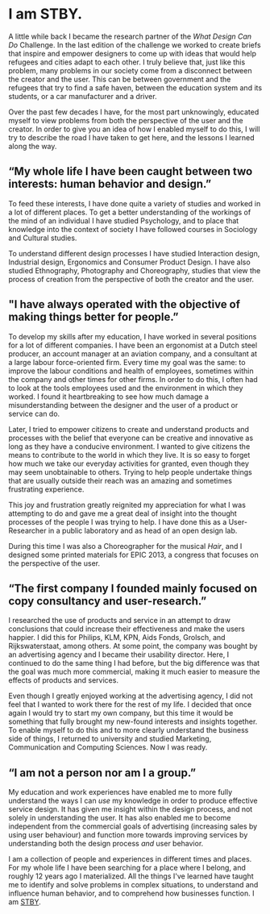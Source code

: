 # I am STBY.


A little while back I became the research partner of the *What Design Can Do* Challenge. In the last edition of the challenge we worked to create briefs that inspire and empower designers to come up with ideas that would help refugees and cities adapt to each other. I truly believe that, just like this problem, many problems in our society come from a disconnect between the creator and the user. This can be between government and the refugees that try to find a safe haven, between the education system and its students, or a car manufacturer and a driver.

 Over the past few decades I have, for the most part unknowingly, educated myself to view problems from both the perspective of the user and the creator. In order to give you an idea of how I enabled myself to do this, I will try to describe the road I have taken to get here, and the lessons I learned along the way.


## “My whole life I have been caught between two interests: human behavior and design.”

To feed these interests, I have done quite a variety of studies and worked in a lot of different places. To get a better understanding of the workings of the mind of an individual I have studied Psychology, and to place that knowledge into the context of society I have followed courses in Sociology and Cultural studies.

To understand different design processes I have studied Interaction design, Industrial design, Ergonomics and Consumer Product Design. I have also studied Ethnography, Photography and Choreography, studies that view the process of creation from the perspective of both the creator and the user.

## "I have always operated with the objective of making things better for people.”

To develop my skills after my education, I have worked in several positions for a lot of different companies. I have been an ergonomist at a Dutch steel producer, an account manager at an aviation company, and a consultant at a large labour force-oriented firm. Every time my goal was the same: to improve the labour conditions and health of employees, sometimes within the company and other times for other firms. In order to do this, I often had to look at the tools employees used and the environment in which they worked. I found it heartbreaking to see how much damage a misunderstanding between the designer and the user of a product or service can do.

Later, I tried to empower citizens to create and understand products and processes with the belief that everyone can be creative and innovative as long as they have a conducive environment. I wanted to give citizens the means to contribute to the world in which they live. It is so easy to forget how much we take our everyday activities for granted, even though they may seem unobtainable to others. Trying to help people undertake things that are usually outside their reach was an amazing and sometimes frustrating experience.  

 This joy and frustration greatly reignited my appreciation for what I was attempting to do and gave me a great deal of insight into the thought processes of the people I was trying to help. I have done this as a User-Researcher in a public laboratory and as head of an open design lab.  

During this time I was also a Choreographer for the musical *Hair*, and I designed some printed materials for EPIC 2013, a congress that focuses on the perspective of the user.  


## “The first company I founded mainly focused on copy consultancy and user-research.”

I researched the use of products and service in an attempt to draw conclusions that could increase their effectiveness and make the users happier. I did this for Philips, KLM, KPN, Aids Fonds, Grolsch, and Rijkswaterstaat, among others. At some point, the company was bought by an advertising agency and I became their usability director. Here, I continued to do the same thing I had before, but the big difference was that the goal was much more commercial, making it much easier to measure the effects of products and services.

Even though I greatly enjoyed working at the advertising agency, I did not feel that I wanted to work there for the rest of my life. I decided that once again I would try to start my own company, but this time it would be something that fully brought my new-found interests and insights together. To enable myself to do this and to more clearly understand the business side of things, I returned to university and studied Marketing, Communication and Computing Sciences. Now I was ready.

## “I am not a person nor am I a group.”
My education and work experiences have enabled me to more fully understand the ways I can *use* my knowledge in order to produce effective service design. It has given me insight within the design process, and not solely in understanding the user. It has also enabled me to become independent from the commercial goals of advertising (increasing sales by using user behaviour) and function more towards improving services by understanding both the design process *and* user behavior.

I am a collection of people and experiences in different times and places. For my whole life I have been searching for a place where I belong, and roughly 12 years ago I materialized. All the things I've learned have taught me to identify and solve problems in complex situations, to understand and influence human behavior, and to comprehend how businesses function. I am [STBY](http://www.stby.eu/meet-the-team/).
